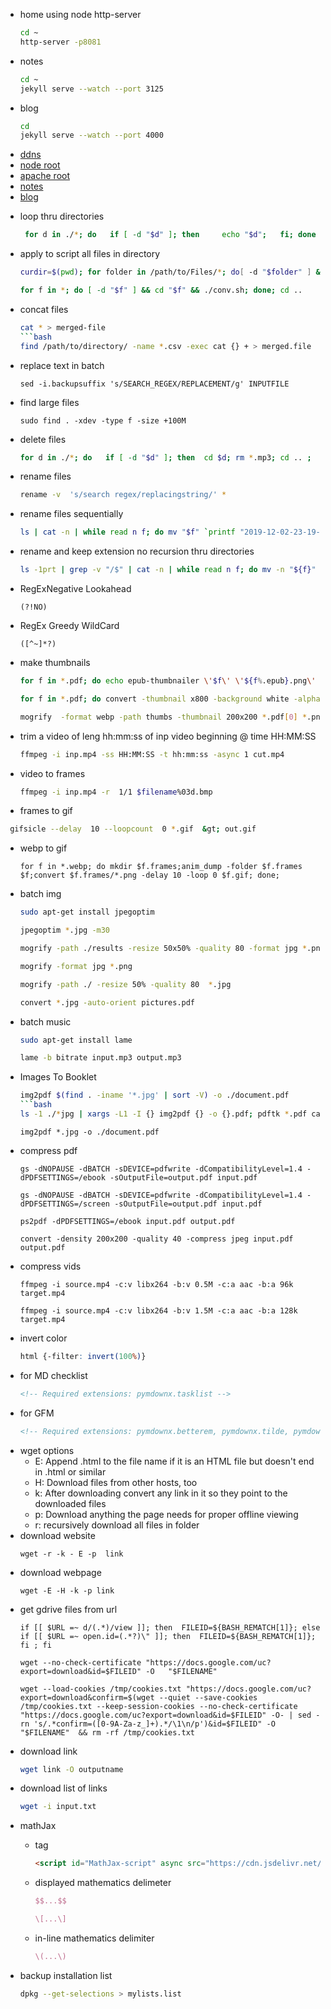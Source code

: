 <!-- Required extensions: pymdownx.betterem, pymdownx.tilde, pymdownx.emoji, pymdownx.tasklist, pymdownx.superfences -->

- home using node http-server
  ```bash
  cd ~
  http-server -p8081
  ```

- notes
  ```bash
  cd ~
  jekyll serve --watch --port 3125
  ```
- blog
  ```bash
  cd
  jekyll serve --watch --port 4000
  ```
* [ddns](http://mogimogilenovo.ooguy.com/)
* [node root](http//192.168.1.8:8081/)
* [apache root](http//192.168.1.8/)
* [notes](http//192.168.1.8::3125/)
* [blog](http//192.168.1.8:4000/)

<!---->
- loop thru directories
	```bash
	 for d in ./*; do   if [ -d "$d" ]; then     echo "$d";   fi; done
	```
- apply to script all files in directory
	```bash
	curdir=$(pwd); for folder in /path/to/Files/*; do[ -d "$folder" ] && cd "$folder" && ./conv.sh; done; cd $curdir
	```
	```bash
	for f in *; do [ -d "$f" ] && cd "$f" && ./conv.sh; done; cd ..
	```
<!---->
- concat files
	```bash
	cat * > merged-file
	```bash
	find /path/to/directory/ -name *.csv -exec cat {} + > merged.file
	```
- replace text in batch
	```
	sed -i.backupsuffix 's/SEARCH_REGEX/REPLACEMENT/g' INPUTFILE
	```
<!---->
- find large files
	```
	sudo find . -xdev -type f -size +100M
	```
- delete files
	```bash
	for d in ./*; do   if [ -d "$d" ]; then  cd $d; rm *.mp3; cd .. ;   fi; done
	```
<!---->
- rename files
	```bash
	rename -v  's/search regex/replacingstring/' *
	```
- rename files sequentially
  ```bash
  ls | cat -n | while read n f; do mv "$f" `printf "2019-12-02-23-19-%02d.jpg" $n`; done
  ```
- rename and keep extension no recursion thru directories
  ```bash
  ls -1prt | grep -v "/$" | cat -n | while read n f; do mv -n "${f}" "$(printf "%04d" $n).${f#*.}";
  ```
<!---->
- RegExNegative Lookahead
	```regex
	(?!NO)
	```
- RegEx Greedy WildCard
	```regex
	([^~]*?)
	```
<!---->
- make thumbnails
	```bash
	for f in *.pdf; do echo epub-thumbnailer \'$f\' \'${f%.epub}.png\' 800"; done
	```
	```bash
	for f in *.pdf; do convert -thumbnail x800 -background white -alpha remove "$f"[0] "${f%.pdf}.png"; done
	```
	```bash
	mogrify  -format webp -path thumbs -thumbnail 200x200 *.pdf[0] *.png  *.gif[0] *.djvu[0] *.jpg
	```
- trim a video of leng hh\:mm\:ss of inp video beginning @ time HH:MM:SS
  ```bash
  ffmpeg -i inp.mp4 -ss HH:MM:SS -t hh:mm:ss -async 1 cut.mp4
  ```
- video to frames
  ```bash
  ffmpeg -i inp.mp4 -r  1/1 $filename%03d.bmp
  ```
- frames to gif
 ```bash
  gifsicle --delay  10 --loopcount  0 *.gif  &gt; out.gif
  ```
- webp to gif
	```
	for f in *.webp; do mkdir $f.frames;anim_dump -folder $f.frames  $f;convert $f.frames/*.png -delay 10 -loop 0 $f.gif; done;
	```
<!---->
- batch img
	```bash
	sudo apt-get install jpegoptim
	```
	```bash
	jpegoptim *.jpg -m30
	```
	```bash
	mogrify -path ./results -resize 50x50% -quality 80 -format jpg *.png
	```
	```bash
	mogrify -format jpg *.png
	```
	```bash
	mogrify -path ./ -resize 50% -quality 80  *.jpg
	```
	```bash
	convert *.jpg -auto-orient pictures.pdf
	```
- batch music
	```bash
	sudo apt-get install lame
	```
	```bash
	lame -b bitrate input.mp3 output.mp3
	```
<!---->
- Images To Booklet
	```bash
	img2pdf $(find . -iname '*.jpg' | sort -V) -o ./document.pdf
	```bash
	ls -1 ./*jpg | xargs -L1 -I {} img2pdf {} -o {}.pdf; pdftk *.pdf cat output combined.pdf
	```
	```
	img2pdf *.jpg -o ./document.pdf
	```
<!---->
- compress pdf
	```
	gs -dNOPAUSE -dBATCH -sDEVICE=pdfwrite -dCompatibilityLevel=1.4 -dPDFSETTINGS=/ebook -sOutputFile=output.pdf input.pdf
	```
	```
	gs -dNOPAUSE -dBATCH -sDEVICE=pdfwrite -dCompatibilityLevel=1.4 -dPDFSETTINGS=/screen -sOutputFile=output.pdf input.pdf
	```
	```
	ps2pdf -dPDFSETTINGS=/ebook input.pdf output.pdf
	```
	```
	convert -density 200x200 -quality 40 -compress jpeg input.pdf output.pdf
	```
- compress vids
	```
	ffmpeg -i source.mp4 -c:v libx264 -b:v 0.5M -c:a aac -b:a 96k target.mp4
	```
	```
	ffmpeg -i source.mp4 -c:v libx264 -b:v 1.5M -c:a aac -b:a 128k target.mp4
	```
<!---->

- invert color
  ```css
  html {-filter: invert(100%)}
  ```
- for MD checklist
  ```html
  <!-- Required extensions: pymdownx.tasklist -->
  ```
- for GFM
  ```html
  <!-- Required extensions: pymdownx.betterem, pymdownx.tilde, pymdownx.emoji, pymdownx.tasklist, pymdownx.superfences -->
  ```
<!---->
- wget options
	- E: Append .html to the file name if it is an HTML file but doesn't end in .html or similar
    - H: Download files from other hosts, too
    - k: After downloading convert any link in it so they point to the downloaded files
    - p: Download anything the page needs for proper offline viewing
	- r: recursively download all files in folder
- download website
	```
	wget -r -k - E -p  link
	```
- download webpage
	```
	wget -E -H -k -p link
	```
- get gdrive files from url
	```
	if [[ $URL =~ d/(.*)/view ]]; then  FILEID=${BASH_REMATCH[1]}; else if [[ $URL =~ open.id=(.*?)\" ]]; then  FILEID=${BASH_REMATCH[1]}; fi ; fi
	```
	```
	wget --no-check-certificate "https://docs.google.com/uc?export=download&id=$FILEID" -O   "$FILENAME"
	```
	```
	wget --load-cookies /tmp/cookies.txt "https://docs.google.com/uc?export=download&confirm=$(wget --quiet --save-cookies /tmp/cookies.txt --keep-session-cookies --no-check-certificate "https://docs.google.com/uc?export=download&id=$FILEID" -O- | sed -rn 's/.*confirm=([0-9A-Za-z_]+).*/\1\n/p')&id=$FILEID" -O  "$FILENAME"  && rm -rf /tmp/cookies.txt
	```
- download link
  ```bash
  wget link -O outputname
  ```
- download list of links
  ```bash
  wget -i input.txt
  ```
<!---->
- mathJax
  - tag
    ```html
    <script id="MathJax-script" async src="https://cdn.jsdelivr.net/npm/mathjax@3/es5/tex-mml-chtml.js"></script>
    ```
  - displayed mathematics delimeter
    ```latex
    $$...$$
    ```

    ```latex
    \[...\]
    ```

  - in-line mathematics delimiter
    ```latex
    \(...\)
    ```
- backup installation list
  ```bash
  dpkg --get-selections > mylists.list
  ```
